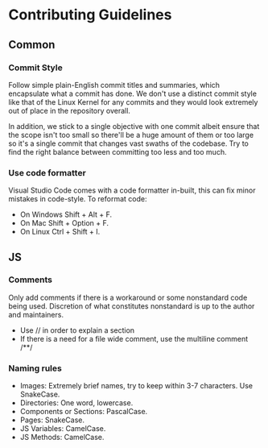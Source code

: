 # Contributing Guidelines

## Common

### Commit Style

Follow simple plain-English commit titles and summaries, which encapsulate what a commit has done. We don't use a distinct commit style like that of the Linux Kernel for any commits and they would look extremely out of place in the repository overall.

In addition, we stick to a single objective with one commit albeit ensure that the scope isn't too small so there'll be a huge amount of them or too large so it's a single commit that changes vast swaths of the codebase. Try to find the right balance between committing too less and too much.

### Use code formatter

Visual Studio Code comes with a code formatter in-built, this can fix minor mistakes in code-style. To reformat code:

-   On Windows Shift + Alt + F.
-   On Mac Shift + Option + F.
-   On Linux Ctrl + Shift + I.

## JS

### Comments

Only add comments if there is a workaround or some nonstandard code being used. Discretion of what constitutes nonstandard is up to the author and maintainers.

-   Use // in order to explain a section
-   If there is a need for a file wide comment, use the multiline comment /\*\*/

### Naming rules

-   Images: Extremely brief names, try to keep within 3-7 characters. Use SnakeCase.
-   Directories: One word, lowercase.
-   Components or Sections: PascalCase.
-   Pages: SnakeCase.
-   JS Variables: CamelCase.
-   JS Methods: CamelCase.